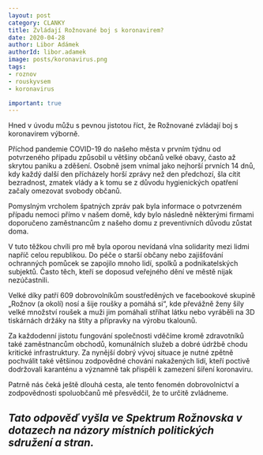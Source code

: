 ```yaml
---
layout: post
category: CLANKY
title: Zvládají Rožnované boj s koronavirem?
date: 2020-04-28
author: Libor Adámek
authorId: libor.adamek
image: posts/koronavirus.png  
tags: 
- roznov
- rouskyvsem 
- koronavirus

important: true
---
```

Hned v úvodu můžu s pevnou jistotou říct, že Rožnované zvládají boj s koronavirem výborně. 

Příchod pandemie COVID-19 do našeho města v prvním týdnu od potvrzeného případu způsobil u většiny občanů velké obavy, často až skrytou paniku a zděšení. Osobně jsem vnímal jako nejhorší prvních 14 dnů, kdy každý další den přícházely horší zprávy než den předchozí, šla cítit bezradnost, zmatek vlády a k tomu se z důvodu hygienických opatření začaly omezovat svobody občanů. 

Pomyslným vrcholem špatných zpráv pak byla informace o potvrzeném případu nemoci přímo v našem domě, kdy bylo následně některými firmami doporučeno zaměstnancům z našeho domu z preventivních důvodu zůstat doma. 

V tuto těžkou chvíli pro mě byla oporou nevídaná vlna solidarity mezi lidmi napříč celou republikou. Do péče o starší občany nebo zajišťování ochranných pomůcek se zapojilo mnoho lidí, spolků a podnikatelských subjektů. Často těch, kteří se doposud veřejného dění ve městě nijak nezúčastnili. 

Velké díky patří 609 dobrovolníkům soustředěných ve facebookové skupině „Rožnov (a okolí) nosí a šije roušky a pomáhá si“, kde převážně ženy šily velké množství roušek a muži jim pomáhali stříhat látku nebo vyráběli na 3D tiskárnách držáky na štíty a přípravky na výrobu tkalounů. 

Za každodenní jistotu fungování společnosti vděčíme kromě zdravotníků také zaměstnancům obchodů, komunálních služeb a dobré údržbě chodu kritické infrastruktury. Za nynější dobrý vývoj situace je nutné zpětně pochválit také většinou zodpovědné chování nakažených lidí, kteří poctivě dodržovali karanténu a významně tak přispěli k zamezení šíření koronaviru. 

Patrně nás čeká ještě dlouhá cesta, ale tento fenomén dobrovolnictví a zodpovědnosti spoluobčanů mě přesvědčil, že to určitě zvládneme.

*Tato odpověď vyšla ve Spektrum Rožnovska v dotazech na názory místních politických sdružení a stran.*
---
